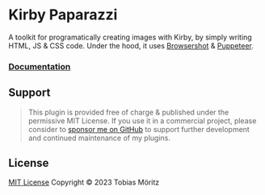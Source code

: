 # Kirby Paparazzi

A toolkit for programatically creating images with Kirby, by simply writing HTML, JS & CSS code. Under the hood, it uses [Browsershot](https://github.com/spatie/browsershot/) & [Puppeteer](https://github.com/puppeteer/puppeteer).

### [Documentation](https://plugins.andkindness.com/paparazzi/docs)

## Support

> This plugin is provided free of charge & published under the permissive MIT License. If you use it in a commercial project, please consider to [sponsor me on GitHub](https://github.com/sponsors/tobimori) to support further development and continued maintenance of my plugins.

## License

[MIT License](./LICENSE)
Copyright © 2023 Tobias Möritz
